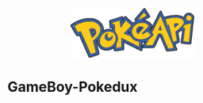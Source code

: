 <div align="center">
	<img height="100" src="https://raw.githubusercontent.com/PokeAPI/media/master/logo/pokeapi.svg?sanitize=true" alt="PokeAPI">
</div>

# GameBoy-Pokedux
